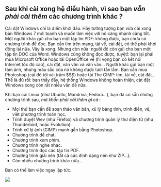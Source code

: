 



<h2>Sau khi cài xong hệ điều hành, vì sao bạn <i>vẫn phải cài thêm</i> các chương trình khác ?</h2>

Cài đặt Windows chỉ là điểm khởi đầu. Hãy tưởng tượng bạn vừa cài xong bản Windows 7 
mới toanh và muốn làm việc với nó càng nhanh càng tốt. Một người khác gửi cho bạn một tập tin 
PDF: không được, bạn chưa có chương trình để đọc. Bạn cần tìm trên mạng, tải về, cài đặt, 
có thể phải khởi động lại nữa. Vậy là xong. Nhưng còn nữa: người đó còn gửi cho bạn một 
tập tin DOC của Word. Windows cũng không đọc được, tuyệt!: bạn lại phải mua Microsoft Office 
hoặc tải OpenOffice về (hi vọng bạn có kết nối Internet tốc độ cao), cài đặt, vân vân và vân vân... 
Người khác gửi bạn một tám ảnh, nhưng màu sắc của nó không được tươi tắn lắm. Bạn cần mua 
Photoshop (cái đó tới vài trăm $$$) hoặc tải The GIMP: tìm, tải về, càt đặt... Thế là đủ rồi: 
bạn thấy đấy, hệ thống Windows không hoàn thiện, càt đặt Windows xong còn rất nhiều vấn đề nữa.

Khi bạn cài Linux (như Ubuntu, Mandriva, Fedora...), bạn đã có sẵn những chương trình sau, 
<i>mà khồn phải cài thêm gì cả</i> :

<ul>

<li>Mọi thứ bạn cần để soạn thảo văn bản, xủ lý bảng tính, trình diễn, vẽ, viết phương trình toán học.</li>

<li>Trình duyệt Wev (như Firefox) và chương trình quản lý thư điện tử (như Thunderbird, hoặc Evolution).</li>
<li>Trình xử lý ảnh (GIMP) mạnh gần bằng Photoshop.</li>
<li>Chương trình để chat.</li>
<li>Chương trình xem phim.</li>
<li>Chương trình nghe nhạc.</li>
<li>Chương trình đọc các tập tin PDF.</li>
<li>Chương trinh giải nén (tất cả các đinh dạng nén như ZIP...).</li>
<li>Còn nhiều chương trình khác nữa...</li>
</ul>

Bạn có thể làm việc ngay lập tức.

<img src="Images/app_menu.png" />




